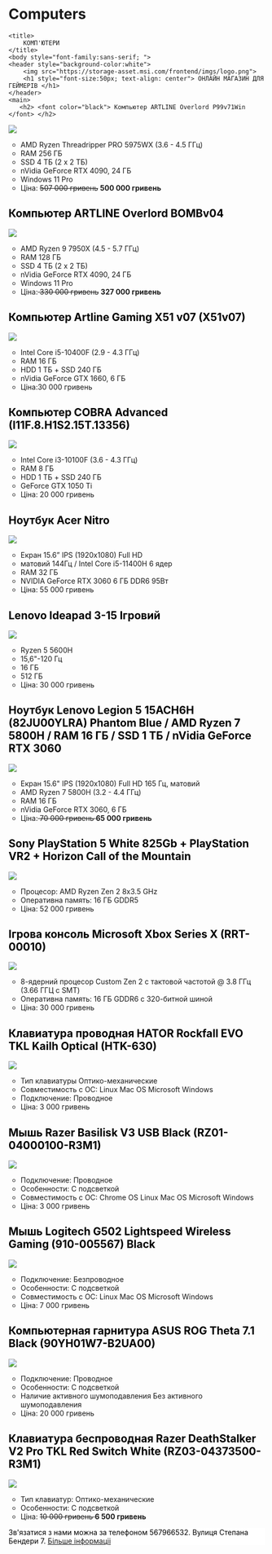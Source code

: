 # Computers<html>
    <title>
        КОМП'ЮТЕРИ
    </title> 
    <body style="font-family:sans-serif; ">
    <header style="background-color:white">
        <img src="https://storage-asset.msi.com/frontend/imgs/logo.png">
        <h1 style="font-size:50px; text-align: center"> ОНЛАЙН МАГАЗИН ДЛЯ ГЕЙМЕРІВ </h1>
    </header>
    <main>
       <h2> <font color="black"> Компьютер ARTLINE Overlord P99v71Win  </font> </h2>
<img src="https://content2.rozetka.com.ua/goods/images/big/309097277.jpg">
 <ul type="circle">
<li>AMD Ryzen Threadripper PRO 5975WX (3.6 - 4.5 ГГц) </li>
<li> RAM 256 ГБ </li>
<li> SSD 4 ТБ (2 x 2 ТБ) </li>
<li>nVidia GeForce RTX 4090, 24 ГБ</li>
<li>  Windows 11 Pro</li>
<li>  Ціна: <del>507 000 гривень</del> <b> 500 000 гривень</b> </li>
 </ul>
  <h2> <font color="black"> Компьютер ARTLINE Overlord BOMBv04  </font> </h2>
<img src="https://content2.rozetka.com.ua/goods/images/big/309096762.jpg">
 <ul type="circle">
<li> AMD Ryzen 9 7950X (4.5 - 5.7 ГГц)</li>
<li>  RAM 128 ГБ  </li>
<li> SSD 4 ТБ (2 x 2 ТБ)  </li>
<li> nVidia GeForce RTX 4090, 24 ГБ </li>
<li>  Windows 11 Pro</li>
<li>   Ціна:<del> 330 000 гривень</del> <b> 327 000 гривень</b> </li>
 </ul>
<h2> <font color="black"> Компьютер Artline Gaming X51 v07 (X51v07)  </font> </h2>
<img src="https://content2.rozetka.com.ua/goods/images/big/244859893.jpg">
 <ul type="circle">
<li> Intel Core i5-10400F (2.9 - 4.3 ГГц)</li>
<li> RAM 16 ГБ</li>
<li> HDD 1 ТБ + SSD 240 ГБ</li>
<li>nVidia GeForce GTX 1660, 6 ГБ</li>
<li>  Ціна:30 000 гривень</li>
 </ul>
<h2> <font color="black"> Компьютер COBRA Advanced (I11F.8.H1S2.15T.13356) </font> </h2>
<img src="https://content.rozetka.com.ua/goods/images/big/322496825.jpg">
<ul type="circle">
<li> Intel Core i3-10100F (3.6 - 4.3 ГГц)  </li>
<li>   RAM 8 ГБ </li>
<li>   HDD 1 ТБ + SSD 240 ГБ    </li>
<li>    GeForce GTX 1050 Ti       </li>
<li>   Ціна: 20 000 гривень    </li>
</ul>
<h2> <font color="black"> Ноутбук Acer Nitro </font> </h2>
<img src="https://content2.rozetka.com.ua/goods/images/big/321282324.jpg">
<ul type="circle">
<li> Екран 15.6” IPS (1920x1080) Full HD  </li>
<li>    матовий 144Гц / Intel Core i5-11400H 6 ядер </li>
<li>    RAM 32 ГБ  </li>
<li>      NVIDIA GeForce RTX 3060 6 ГБ DDR6 95Вт      </li>
<li>   Ціна: 55 000 гривень    </li>
</ul>
<h2> <font color="black">Lenovo Ideapad 3-15 Ігровий  </font> </h2>
<img src="https://content.rozetka.com.ua/goods/images/big/322636103.jpg">
<ul type="circle">
<li> Ryzen 5 5600H </li>
<li>  15,6"-120 Гц  </li>
<li>     16 ГБ  </li>
<li>       512 ГБ     </li>
<li>   Ціна: 30 000 гривень    </li>
</ul>
<h2> <font color="black"> Ноутбук Lenovo Legion 5 15ACH6H (82JU00YLRA) Phantom Blue / AMD Ryzen 7 5800H / RAM 16 ГБ / SSD 1 ТБ / nVidia GeForce RTX 3060  </font> </h2>
<img src="https://content2.rozetka.com.ua/goods/images/big/297377345.jpg">
<ul type="circle">
<li> Екран 15.6" IPS (1920x1080) Full HD 165 Гц, матовий </li>
<li>  AMD Ryzen 7 5800H (3.2 - 4.4 ГГц)   </li>
<li>     RAM 16 ГБ   </li>
<li>        nVidia GeForce RTX 3060, 6 ГБ      </li>
<li>   Ціна:<del> 70 000 гривень </del> <b> 65 000 гривень</b>    </li>
</ul>
<h2> <font color="black"> Sony PlayStation 5 White 825Gb + PlayStation VR2 + Horizon Call of the Mountain </font> </h2>
<img src="https://content2.rozetka.com.ua/goods/images/big/319233663.jpg">
<ul type="circle">
<li> Процесор:
AMD Ryzen Zen 2 8х3.5 GHz </li>
<li> Оперативна память:
16 ГБ GDDR5  </li>
<li>   Ціна: 52 000 гривень    </li>
</ul>
<h2> <font color="black"> Ігрова консоль Microsoft Xbox Series X (RRT-00010) </font> </h2>
<img src="https://content.rozetka.com.ua/goods/images/big/276682665.jpg">
<ul type="circle">
<li> 8-ядерний процесор Custom Zen 2 с тактовой частотой @ 3.8 ГГц (3.66 ГГЦ с SMT) </li>
<li> Оперативна память:
16 ГБ GDDR6 с 320-битной шиной </li>
<li>   Ціна: 30 000 гривень    </li>
</ul>
<h2> <font color="black">Клавиатура проводная HATOR Rockfall EVO TKL Kailh Optical (HTK-630)  </font> </h2>
<img src="https://content1.rozetka.com.ua/goods/images/big/317301993.jpg">
<ul type="circle">
<li> Тип клавиатуры
Оптико-механические </li>
<li>     Совместимость с ОС:
Linux
Mac OS
Microsoft Windows </li>
<li>         Подключение:
Проводное   </li>
<li>   Ціна: 3 000 гривень    </li>
</ul>
<h2> <font color="black"> Мышь Razer Basilisk V3 USB Black (RZ01-04000100-R3M1) </font> </h2>
<img src="https://content.rozetka.com.ua/goods/images/big/222344865.jpg">
<ul type="circle">
<li> Подключение:
Проводное </li>
<li>  Особенности:
С подсветкой </li>
<li>    Совместимость с ОС:
Chrome OS
Linux
Mac OS
Microsoft Windows   </li>
<li>   Ціна: 3 000 гривень    </li>
</ul>
<h2> <font color="black"> Мышь Logitech G502 Lightspeed Wireless Gaming (910-005567) Black </font> </h2>
<img src="https://content.rozetka.com.ua/goods/images/big/286305403.jpg">
<ul type="circle">
<li> Подключение:
Безпроводное </li>
<li>  Особенности:
С подсветкой </li>
<li>    Совместимость с ОС:
Linux
Mac OS
Microsoft Windows   </li>
<li>   Ціна: 7 000 гривень    </li>
</ul>
<h2> <font color="black"> Компьютерная гарнитура ASUS ROG Theta 7.1 Black (90YH01W7-B2UA00) </font> </h2>
<img src="https://content1.rozetka.com.ua/goods/images/big/312952606.jpg">
<ul type="circle">
<li> Подключение:
Проводное </li>
<li>  Особенности:
С подсветкой </li>
<li>    Наличие активного шумоподавления
Без активного шумоподавления  </li>
<li>   Ціна: 20 000 гривень    </li>
</ul>
<h2> <font color="black"> Клавиатура беспроводная Razer DeathStalker V2 Pro TKL Red Switch White (RZ03-04373500-R3M1)
 </font> </h2>
<img src="https://content2.rozetka.com.ua/goods/images/big/312961273.jpg">
<ul type="circle">
<li> Тип клавиатур:
Оптико-механические </li>
<li>  Особенности:
С подсветкой </li>
<li>   Ціна: <del> 10 000 гривень  </del> <b> 6 500 гривень</b> </li>
</ul>
 </main>
 </body>
 <footer style="background-color:white">
<font color="black"> Зв'язатися з нами можна за телефоном 567966532.
Вулиця Степана Бендери 7. </font><a href="https://rozetka.com.ua/">Більше інформаціі</a>
 </footer>
</html>


